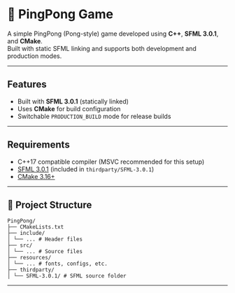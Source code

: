 # 🏓 PingPong Game

A simple PingPong (Pong-style) game developed using **C++**, **SFML 3.0.1**, and **CMake**.  
Built with static SFML linking and supports both development and production modes.

---

## Features

- Built with **SFML 3.0.1** (statically linked)
- Uses **CMake** for build configuration
- Switchable `PRODUCTION_BUILD` mode for release builds

---

## Requirements

- C++17 compatible compiler (MSVC recommended for this setup)
- [SFML 3.0.1](https://github.com/SFML/SFML) (included in `thirdparty/SFML-3.0.1`)
- [CMake 3.16+](https://cmake.org/download/)

---

## 📁 Project Structure
```
PingPong/
├── CMakeLists.txt
├── include/
│ └── ... # Header files 
├── src/
│ └── ... # Source files
├── resources/
│ └── ... # fonts, configs, etc.
├── thirdparty/
│ └── SFML-3.0.1/ # SFML source folder
```

---


